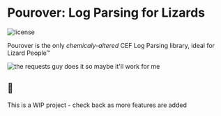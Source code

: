 # Pourover: Log Parsing for Lizards
![license](https://img.shields.io/badge/license-Apache%202.0-blue.svg)

Pourover is the only _chemicaly-altered_ CEF Log Parsing library, ideal for Lizard People™

![the requests guy does it so maybe it'll work for me](https://user-images.githubusercontent.com/4873335/38774515-0f0b5514-4039-11e8-8437-facadd57a85c.jpg)

## :crocodile:

This is a WIP project - check back as more features are added
